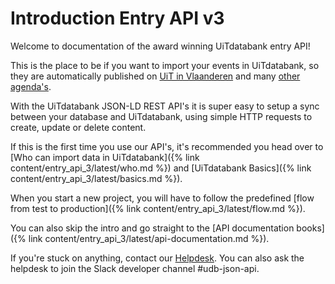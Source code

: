 ---
---

# Introduction Entry API v3

Welcome to documentation of the award winning UiTdatabank entry API!

This is the place to be if you want to import your events in UiTdatabank, so they are automatically published on [UiT in Vlaanderen](https://www.uitinvlaanderen.be) and many [other agenda's](https://www.publiq.be/nl/publicatiekanalen).

With the UiTdatabank JSON-LD REST API's it is super easy to setup a sync between your database and UiTdatabank, using simple HTTP requests to create, update or delete content.

If this is the first time you use our API's, it's recommended you head over to [Who can import data in UiTdatabank]({% link content/entry_api_3/latest/who.md %}) and [UiTdatabank Basics]({% link content/entry_api_3/latest/basics.md %}).

When you start a new project, you will have to follow the predefined [flow from test to production]({% link content/entry_api_3/latest/flow.md %}).

You can also skip the intro and go straight to the [API documentation books]({% link content/entry_api_3/latest/api-documentation.md %}).

If you're stuck on anything, contact our [Helpdesk](mailto:vragen@uitdatabank.be). You can also ask the helpdesk to join the Slack developer channel #udb-json-api.
